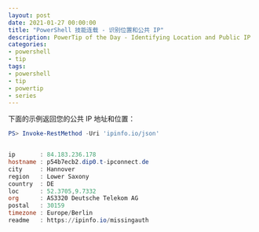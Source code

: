 ```yaml
---
layout: post
date: 2021-01-27 00:00:00
title: "PowerShell 技能连载 - 识别位置和公共 IP"
description: PowerTip of the Day - Identifying Location and Public IP
categories:
- powershell
- tip
tags:
- powershell
- tip
- powertip
- series
---
```

下面的示例返回您的公共 IP 地址和位置：

```powershell
PS> Invoke-RestMethod -Uri 'ipinfo.io/json'


ip       : 84.183.236.178
hostname : p54b7ecb2.dip0.t-ipconnect.de
city     : Hannover
region   : Lower Saxony
country  : DE
loc      : 52.3705,9.7332
org      : AS3320 Deutsche Telekom AG
postal   : 30159
timezone : Europe/Berlin
readme   : https://ipinfo.io/missingauth
```

<!--本文国际来源：[Identifying Location and Public IP](https://community.idera.com/database-tools/powershell/powertips/b/tips/posts/identifying-location-and-public-ip)-->

